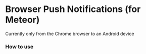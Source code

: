 # Browser Push Notifications (for Meteor)
Currently only from the Chrome browser to an Android device

### How to use
